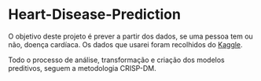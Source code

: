 # Heart-Disease-Prediction

O objetivo deste projeto é prever a partir dos dados, se uma pessoa tem ou não, doença cardíaca.
Os dados que usarei foram recolhidos do [Kaggle](https://www.kaggle.com/ronitf/heart-disease-uci).

Todo o processo de análise, transformação e criação dos modelos preditivos, seguem a metodologia CRISP-DM.
